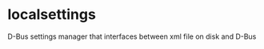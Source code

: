 localsettings
=============

D-Bus settings manager that interfaces between xml file on disk and D-Bus
